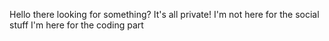 Hello there
looking for something?
It's all private!
I'm not here for the social stuff
I'm here for the coding part
